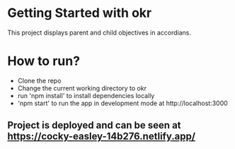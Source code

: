 # Getting Started with okr

This project displays parent and child objectives in accordians.

# How to run?

- Clone the repo
- Change the current working directory to okr
- run 'npm install' to install dependencies locally
- 'npm start' to run the app in development mode at http://localhost:3000


## Project is deployed and can be seen at https://cocky-easley-14b276.netlify.app/
